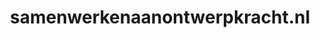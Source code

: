 ---
layout: post
title:  "samenwerkenaanontwerpkracht.nl"
internal_url:  "/dutchgov/samenwerkenaanontwerpkracht.nl.html"
subdomains_count: 2
all_subdomains_count: 2
urls_count: 2
ssl_rank: 0
http_rank: 25
url_link: /data/samenwerkenaanontwerpkracht.nl/urls.txt
all_subdomains_link: /data/samenwerkenaanontwerpkracht.nl/all_subdomains.txt
subdomains_link: /data/samenwerkenaanontwerpkracht.nl/subdomains.txt
categories: dutchgov
---